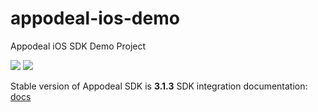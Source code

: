 # appodeal-ios-demo
Appodeal iOS SDK Demo Project

[![](https://img.shields.io/badge/docs-Swift-green.svg)](https://docs.appodeal.com/ios/get-started)
[![](https://img.shields.io/badge/docs-ObjectiveC-green.svg)](https://docs.appodeal.com/ios/get-started)

Stable version of Appodeal SDK is **3.1.3** 
SDK integration documentation: [docs](https://docs.appodeal.com/ios/get-started)



